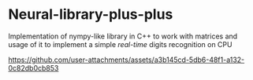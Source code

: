 # Neural-library-plus-plus
Implementation of nympy-like library in C++ to work with matrices and usage of it to implement a simple *real-time* digits recognition on CPU

https://github.com/user-attachments/assets/a3b145cd-5db6-48f1-a132-0c82db0cb853
